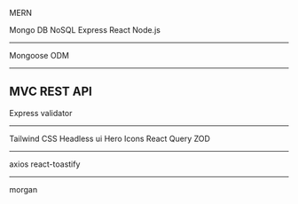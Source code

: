 MERN

Mongo DB NoSQL
Express
React
Node.js

---
Mongoose ODM

---
MVC 
REST API
---
Express validator

---
Tailwind CSS
Headless ui
Hero Icons
React Query
ZOD

---
axios
react-toastify

---
morgan